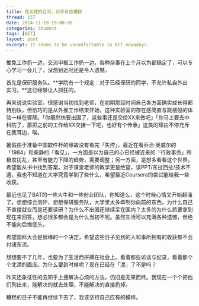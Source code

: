 ```yaml
---
title: 在北理的近况，似乎有些糟糕
thread: 157
date: 2014-11-19 19:00:00
categories: Student
tags: [BIT]
layout: post
excerpt: It seems to be uncomfortable in BIT nowadays.
---
```


推免工作扔一边，交流申报工作扔一边，各种杂事在上个月以为都搞定了，可以专心学习一会儿了，没想到近况还是令人遗憾。

<!--more-->

首先是保研服务队。**学院有一个规定：对于已经保研的同学，不允许私自外出实习。**这已经够让人抓狂的。

再来说说实验室。很感谢当初找到老师，在初期那段时间自己各方面确实成长得都特别快，但恰巧的是从外推工作结束开始，这种实验室的存在感简直与跳楼般的体验一样在骤降。「你既然快要出国了，这些事还是交给XX来做吧」「你马上要去中科院了，那把之前的工作给XX交接一下吧，也好有个传承」这类的理由不停充斥在我耳边，唉。

暑假由于准备中国软件杯的缘故没有看完「失控」，最近在看乔治·奥威尔的「1984」和柴静的「看见」，一方面是以为自己的心已经被近来的「行政事务」所极度扰乱，甚至有能力下降的趋势，需要调整；另一方面，是想多看看这个世界，希望能从书中找到答案。对于课堂老师的教学更是绝望，读PPT/东扯西扯/技术不通，我也不知道在大学究竟学到了些什么，希望最近Coursera的尝试能给我一些收获。

最近也见了BAT的一些大牛和一些创业团队，你知道么，这个时候心情又开始翻涌了。想想综合测评、想想保研服务队，大学里太多牵制你向前的东西，为什么自己不直接就业而是还要读研？为什么不出国还继续呆在国内？太多的为什么若要拿到现在来回答，想必很多都会是为什么当初不呢。虽然生活可以充满各种遗憾，但绝不能向后悔低头。

希望国科大会是很棒的一个决定，希望这些日子见到的人和事所拥有的收获都不会付诸东流。

想想要不了几年，也要为了生活而拼搏在社会上。看着那些访谈与纪录，看着那个个北漂的面庞。为什么要到时候呢？现在已经在「漂」了不是吗？

昨天还象征性的去知乎上搜解决心烦的方法，仍旧是无果而终。我现在一个个把他们列出来，能解决的就去处理，不能解决的直接扔掉。

糟糕的日子不能再继续下去了，我该坚持自己应有的模样。